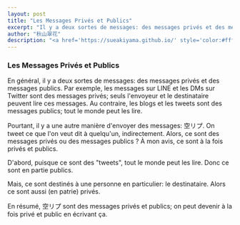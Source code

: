 ```yaml
---
layout: post
title: "Les Messages Privés et Publics"
excerpt: "Il y a deux sortes de messages: des messages privés et des messages publics."
author: "秋山翠花"
description: "<a href='https://sueakiyama.github.io/' style='color:#ffffff'><u>Le Site Web de Suika Akiyama</u></a>"
---
```


### Les Messages Privés et Publics

En général, il y a deux sortes de messages: des messages privés et des messages publics. Par exemple, les messages sur LINE et les DMs sur Twitter sont des messages privés; seuls l'envoyeur et le destinataire peuvent lire ces messages. Au contraire, les blogs et les tweets sont des messages publics; tout le monde peut les lire.

Pourtant, il y a une autre manière d'envoyer des messages: 空リプ. On tweet ce que l'on veut dit à quelqu'un, indirectement. Alors, ce sont des messages privés ou des messages publics ? À mon avis, ce sont à la fois privés et publics.

D'abord, puisque ce sont des "tweets", tout le monde peut les lire. Donc ce sont en partie publics.

Mais, ce sont destinés à une personne en particulier: le destinataire. Alors ce sont aussi (en patrie) privés.

En résumé, 空リプ sont des messages privés et publics; on peut devenir à la fois privé et public en écrivant ça.
